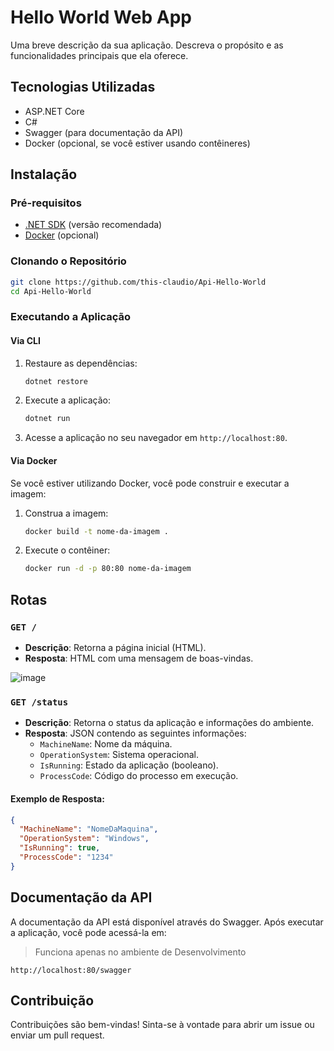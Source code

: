 # Hello World Web App

Uma breve descrição da sua aplicação. Descreva o propósito e as funcionalidades principais que ela oferece.

## Tecnologias Utilizadas

- ASP.NET Core
- C#
- Swagger (para documentação da API)
- Docker (opcional, se você estiver usando contêineres)

## Instalação

### Pré-requisitos

- [.NET SDK](https://dotnet.microsoft.com/download) (versão recomendada)
- [Docker](https://www.docker.com/get-started) (opcional)

### Clonando o Repositório

```bash
git clone https://github.com/this-claudio/Api-Hello-World
cd Api-Hello-World
```

### Executando a Aplicação

#### Via CLI

1. Restaure as dependências:

   ```bash
   dotnet restore
   ```

2. Execute a aplicação:

   ```bash
   dotnet run
   ```

3. Acesse a aplicação no seu navegador em `http://localhost:80`.

#### Via Docker

Se você estiver utilizando Docker, você pode construir e executar a imagem:

1. Construa a imagem:

   ```bash
   docker build -t nome-da-imagem .
   ```

2. Execute o contêiner:

   ```bash
   docker run -d -p 80:80 nome-da-imagem
   ```

## Rotas

### `GET /`

- **Descrição**: Retorna a página inicial (HTML).
- **Resposta**: HTML com uma mensagem de boas-vindas.

![image](https://github.com/user-attachments/assets/2ec717c6-caef-455f-9156-22f7c0f52577)


### `GET /status`

- **Descrição**: Retorna o status da aplicação e informações do ambiente.
- **Resposta**: JSON contendo as seguintes informações:
  - `MachineName`: Nome da máquina.
  - `OperationSystem`: Sistema operacional.
  - `IsRunning`: Estado da aplicação (booleano).
  - `ProcessCode`: Código do processo em execução.

#### Exemplo de Resposta:

```json
{
  "MachineName": "NomeDaMaquina",
  "OperationSystem": "Windows",
  "IsRunning": true,
  "ProcessCode": "1234"
}
```

## Documentação da API

A documentação da API está disponível através do Swagger. Após executar a aplicação, você pode acessá-la em:

> Funciona apenas no ambiente de Desenvolvimento

```
http://localhost:80/swagger
```

## Contribuição

Contribuições são bem-vindas! Sinta-se à vontade para abrir um issue ou enviar um pull request.
